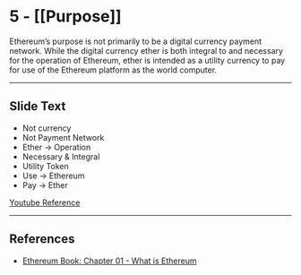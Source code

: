 # 5 - [[Purpose]]

Ethereum’s purpose is not primarily to be a digital currency payment network. While the digital currency ether is both integral to and necessary for the operation of Ethereum, ether is intended as a utility currency to pay for use of the Ethereum platform as the world computer.

---
## Slide Text
- Not currency
- Not Payment Network
- Ether -> Operation
- Necessary & Integral
- Utility Token
- Use -> Ethereum
- Pay -> Ether

[Youtube Reference](https://youtu.be/44qhIBMGMoM?t=1129)

---
## References
- [Ethereum Book: Chapter 01 - What is Ethereum](https://github.com/ethereumbook/ethereumbook/blob/develop/01what-is.asciidoc)